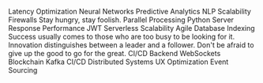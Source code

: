 Latency Optimization Neural Networks Predictive Analytics NLP Scalability Firewalls Stay hungry, stay foolish. Parallel Processing
Python Server Response Performance JWT Serverless
Scalability Agile Database Indexing Success usually comes to those who are too busy to be looking for it. Innovation distinguishes between a leader and a follower. Don't be afraid to give up the good to go for the great. CI/CD Backend WebSockets
Blockchain Kafka CI/CD Distributed Systems UX Optimization Event Sourcing
